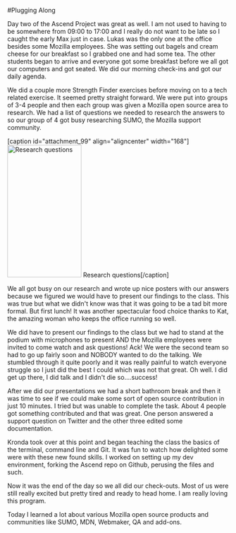 #Plugging Along

Day two of the Ascend Project was great as well. I am not used to having to be somewhere from 09:00 to 17:00 and I really do not want to be late so I caught the early Max just in case. Lukas was the only one at the office besides some Mozilla employees. She was setting out bagels and cream cheese for our breakfast so I grabbed one and had some tea. The other students began to arrive and everyone got some breakfast before we all got our computers and got seated. We did our morning check-ins and got our daily agenda.

We did a couple more Strength Finder exercises before moving on to a tech related exercise. It seemed pretty straight forward. We were put into groups of 3-4 people and then each group was given a Mozilla open source area to research. We had a list of questions we needed to research the answers to so our group of 4 got busy researching SUMO, the Mozilla support community.

[caption id="attachment_99" align="aligncenter" width="168"]<a href="http://lisa.hewus.com/wp-content/uploads/2014/09/SUMO_questions.jpeg"><img class="size-medium wp-image-99" src="http://lisa.hewus.com/wp-content/uploads/2014/09/SUMO_questions-168x300.jpeg" alt="Research questions" width="168" height="300" /></a> Research questions[/caption]

We all got busy on our research and wrote up nice posters with our answers because we figured we would have to present our findings to the class. This was true but what we didn't know was that it was going to be a tad bit more formal. But first lunch! It was another spectacular food choice thanks to Kat, the amazing woman who keeps the office running so well.

We did have to present our findings to the class but we had to stand at the podium with microphones to present AND the Mozilla employees were invited to come watch and ask questions! Ack! We were the second team so had to go up fairly soon and NOBODY wanted to do the talking. We stumbled through it quite poorly and it was really painful to watch everyone struggle so I just did the best I could which was not that great. Oh well. I did get up there, I did talk and I didn't die so....success!

After we did our presentations we had a short bathroom break and then it was time to see if we could make some sort of open source contribution in just 10 minutes. I tried but was unable to complete the task. About 4 people got something contributed and that was great. One person answered a support question on Twitter and the other three edited some documentation.

Kronda took over at this point and began teaching the class the basics of the terminal, command line and Git. It was fun to watch how delighted some were with these new found skills. I worked on setting up my dev environment, forking the Ascend repo on Github, perusing the files and such. 

Now it was the end of the day so we all did our check-outs. Most of us were still really excited but pretty tired and ready to head home. I am really loving this program.

Today I learned a lot about various Mozilla open source products and communities like SUMO, MDN, Webmaker, QA and add-ons.
